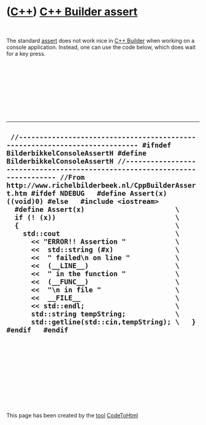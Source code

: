 
 

 

 

 

 

([C++](Cpp.md)) [C++ Builder assert](CppBuilderAssert.md)
===========================================================

 

The standard [assert](CppAssert.md) does not work nice in [C++
Builder](CppBuilder.md) when working on a console application. Instead,
one can use the code below, which does wait for a key press.

 

 

 

 

 

  -------------------------------------------------------------------------------------------------------------------------------------------------------------------------------------------------------------------------------------------------------------------------------------------------------------------------------------------------------------------------------------------------------------------------------------------------------------------------------------------------------------------------------------------------------------------------------------------------------------------------------------------------------------------------------------------------------------------------------------------------------------------------------------------------------------------------------------------------------------------------------------------------------------------------------------------------------------------------------------------------------------------------------------------------------------------
  ` //--------------------------------------------------------------------------- #ifndef BilderbikkelConsoleAssertH #define BilderbikkelConsoleAssertH //--------------------------------------------------------------------------- //From http://www.richelbilderbeek.nl/CppBuilderAssert.htm #ifdef NDEBUG   #define Assert(x) ((void)0) #else   #include <iostream>    #define Assert(x)                      \   if (! (x))                             \   {                                      \     std::cout                            \       << "ERROR!! Assertion "            \       <<  std::string (#x)               \       <<  " failed\n on line "           \       <<  (__LINE__)                     \       <<  " in the function "            \       <<  (__FUNC__)                     \       <<  "\n in file "                  \       <<  __FILE__                       \       << std::endl;                      \       std::string tempString;            \       std::getline(std::cin,tempString); \   } #endif   #endif`
  -------------------------------------------------------------------------------------------------------------------------------------------------------------------------------------------------------------------------------------------------------------------------------------------------------------------------------------------------------------------------------------------------------------------------------------------------------------------------------------------------------------------------------------------------------------------------------------------------------------------------------------------------------------------------------------------------------------------------------------------------------------------------------------------------------------------------------------------------------------------------------------------------------------------------------------------------------------------------------------------------------------------------------------------------------------------

 

 

 

 

 

 

This page has been created by the [tool](Tools.md)
[CodeToHtml](ToolCodeToHtml.md)
